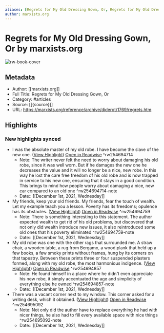 ```yaml
---
aliases: [Regrets for My Old Dressing Gown, Or, Regrets for My Old Dressing Gown, Or]
author: marxists.org
---
```

# Regrets for My Old Dressing Gown, Or by marxists.org

![rw-book-cover](https://readwise-assets.s3.amazonaws.com/static/images/article1.be68295a7e40.png)

## Metadata
- Author: [[marxists.org]]
- Full Title: Regrets for My Old Dressing Gown, Or
- Category: #articles
- Source: [[{source}]]
- URL: https://marxists.org/reference/archive/diderot/1769/regrets.htm

## Highlights
### New highlights synced
- I was the absolute master of my old robe. I have become the slave of the new one. ([View Highlight](https://read.readwise.io/read/01fnswp083cq9z3yctbxgfzs78)) [Open in Readwise](https://readwise.io/open/254694714) ^rw254694714
    - Note: The writer never felt the need to worry about damaging his old robe, since it was well worn. But if he damages the new one he decreases the value and it will no longer be a nice, new robe. In this way he lost the care free freedom of his old robe and is now trapped in service to his new one, ensuring that it stays in a good condition. This brings to mind how people worry about damaging a nice, new car compared to an old one ^rw254694714-note
    - Date:: [[December 1st, 2021, Wednesday]]
- My friends, keep your old friends. My friends, fear the touch of wealth. Let my example teach you a lesson. Poverty has its freedoms; opulence has its obstacles. ([View Highlight](https://read.readwise.io/read/01fnswvp9sfjyxchsk38dre054)) [Open in Readwise](https://readwise.io/open/254694759) ^rw254694759
    - Note: There is something interesting to this statement. The author expected wealth to get rid of his old problems, but discovered that not only did wealth introduce new issues, it also reintroduced some old ones that his poverty eliminated ^rw254694759-note
    - Date:: [[December 1st, 2021, Wednesday]]
- My old robe was one with the other rags that surrounded me. A straw chair, a wooden table, a rug from Bergamo, a wood plank that held up a few books, a few smoky prints without frames, hung by its corners on that tapestry. Between these prints three or four suspended plasters formed, along with my old robe, the most harmonious indigence. ([View Highlight](https://read.readwise.io/read/01fnsx1hs0693zwq245zwvdj2a)) [Open in Readwise](https://readwise.io/open/254694857) ^rw254694857
    - Note: He found himself in a place where he didn't even appreciate his new robe, it simply accentuated the age and simplicity of everything else he owned ^rw254694857-note
    - Date:: [[December 1st, 2021, Wednesday]]
- There was a vacant corner next to my window. This corner asked for a writing desk, which it obtained. ([View Highlight](https://read.readwise.io/read/01fnsx9jasbh9gtmbnb9ztqyjn)) [Open in Readwise](https://readwise.io/open/254695092) ^rw254695092
    - Note: Not only did the author have to replace everything he had with nicer things, he also had to fill every available space with nice things ^rw254695092-note
    - Date:: [[December 1st, 2021, Wednesday]]
